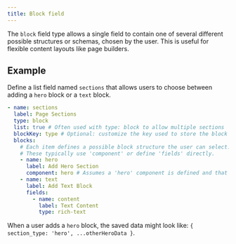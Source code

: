 ```yaml
---
title: Block field
---
```


The `block` field type allows a single field to contain one of several different possible structures or schemas, chosen by the user. This is useful for flexible content layouts like page builders.

<!-- ## Options

| Option | Type | Description |
| - | - | - |
| **`blockKey`** | `string` | Specifies the key used within the stored data object to identify which block type was chosen. Defaults to `_block`. | -->

## Example

Define a list field named `sections` that allows users to choose between adding a `hero` block or a `text` block.

```yaml
- name: sections
  label: Page Sections
  type: block
  list: true # Often used with type: block to allow multiple sections
  blockKey: type # Optional: customize the key used to store the block name, defaults to `_block`
  blocks:
    # Each item defines a possible block structure the user can select.
    # These typically use 'component' or define 'fields' directly.
    - name: hero
      label: Add Hero Section
      component: hero # Assumes a 'hero' component is defined and that its type is `object`
    - name: text
      label: Add Text Block
      fields:
        - name: content
          label: Text Content
          type: rich-text
```

When a user adds a `hero` block, the saved data might look like: `{ section_type: 'hero', ...otherHeroData }`.